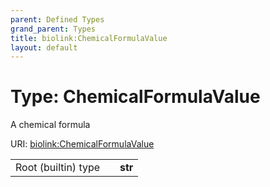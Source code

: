 ```yaml
---
parent: Defined Types
grand_parent: Types
title: biolink:ChemicalFormulaValue
layout: default
---
```


# Type: ChemicalFormulaValue


A chemical formula

URI: [biolink:ChemicalFormulaValue](https://w3id.org/biolink/vocab/ChemicalFormulaValue)

|  |  |  |
| --- | --- | --- |
| Root (builtin) type | | **str** |
